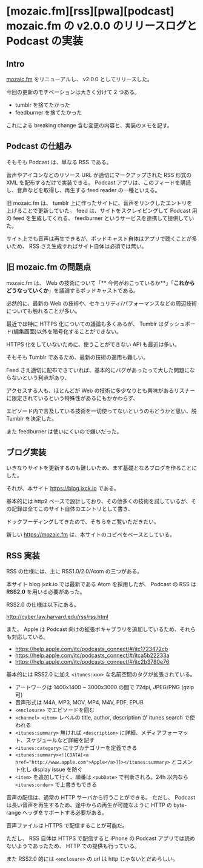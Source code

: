 # [mozaic.fm][rss][pwa][podcast] mozaic.fm の v2.0.0 のリリースログと Podcast の実装

## Intro

[mozaic.fm](https://mozaic.fm) をリニューアルし、 v2.0.0 としてリリースした。

今回の更新のモチベーションは大きく分けて 2 つある。

- tumblr を捨てたかった
- feedburner を捨てたかった

これによる breaking change 含む変更の内容と、実装のメモを記す。


## Podcast の仕組み

そもそも Podcast は、単なる RSS である。

音声やアイコンなどのリソース URL が適切にマークアップされた RSS 形式の XML を配布するだけで実装できる。
Podcast アプリは、このフィードを購読し、音声などを取得し、再生する feed reader の一種といえる。

旧 mozaic.fm は、 tumblr 上に作ったサイトに、音声をリンクしたエントリを上げることで更新していた。
feed は、サイトをスクレイピングして Podcast 用の feed を生成してくれる、 feedburner というサービスを連携して提供していた。

サイト上でも音声は再生できるが、ポッドキャスト自体はアプリで聴くことが多いため、 RSS さえ生成すればサイト自体は必須では無い。


## 旧 mozaic.fm の問題点

mozaic.fm は、  Web の技術について「** 今何がおこっているか**」「**これからどうなっていくか**」を議論するポッドキャストである。

必然的に、最新の Web の技術や、セキュリティ/パフォーマンスなどの周辺技術についても触れることが多い。

最近では特に HTTPS 化についての議論も多くあるが、 Tumblr はダッシュボード(編集画面)以外を暗号化することができない。

HTTPS 化をしていないために、使うことができない API も最近は多い。

そもそも Tumblr であるため、最新の技術の適用も難しい。

Feed さえ適切に配布できていれば、基本的にバグがあったって大した問題にならないという利点があり、

アクセスする人も、ほとんどが Web の技術に多少なりとも興味があるリスナーに限定されているという特殊性があるにもかかわらず、

エピソード内で言及している技術を一切使ってないというのもどうかと思い、脱 Tumblr を決定した。

また feedburner は使いにくいので嫌いだった。


## ブログ実装

いきなりサイトを更新するのも難しいため、まず基礎となるブログを作ることにした。

それが、本サイト https://blog.jxck.io である。

基本的には http2 ベースで設計しており、その他多くの技術を試しているが、その記録は全てこのサイト自体のエントリとして書き、

ドックフーディングしてきたので、そちらをご覧いただきたい。

新しい https://mozaic.fm は、本サイトのコピペをベースとしている。


## RSS 実装

RSS の仕様には、主に RSS1.0/2.0/Atom の三つがある。

本サイト blog.jxck.io では最新である Atom を採用したが、 Podcast の RSS は **RSS2.0** を用いる必要があった。

RSS2.0 の仕様は以下にある。

http://cyber.law.harvard.edu/rss/rss.html


また、 Apple は Podcast 向けの拡張ボキャブラリを追加しているため、それらも対応している。

- https://help.apple.com/itc/podcasts_connect/#/itc1723472cb
- https://help.apple.com/itc/podcasts_connect/#/itca5b22233a
- https://help.apple.com/itc/podcasts_connect/#/itc2b3780e76


基本的には RSS2.0 に加え `<itunes:xxx>` な名前空間のタグが拡張されている。


- アートワークは 1400x1400 ~ 3000x3000 の間で 72dpi, JPEG/PNG (gzip 可)
- 音声形式は M4A, MP3, MOV, MP4, M4V, PDF, EPUB
- `<enclosure>` でエピソードを囲む
- `<channel>` `<item>` レベルの title, author, description が itunes search で使われる
- `<itunes:summary>` 無ければ `<description>` に詳細、メディアフォーマット、スケジュールなど詳細を記す
- `<itunes:category>` にサブカテゴリーを定義できる
- `<itunes:summary><![CDATA[<a href="http://www.apple.com">Apple</a>]]></itunes:summary>` とコメント化し display issue を防ぐ
- `<item>` を追加して行く、順番は `<pubDate>` で判断される。24h 以内なら `<itunes:order>` で上書きもできる


音声の配信は、通常の HTTP サーバから行うことができる。
ただし、 Podcast は長い音声を再生するため、途中からの再生が可能なように HTTP の byte-range ヘッダをサポートする必要がある。

音声ファイルは HTTPS で配信することが可能だ。

ただし、 RSS 自体は HTTPS で配信すると iPhone の Podcast アプリでは読めないようであったため、 HTTP での提供も行っている。

また RSS2.0 的には `<enclosure>` の url は http じゃないとだめらしい。


## 

